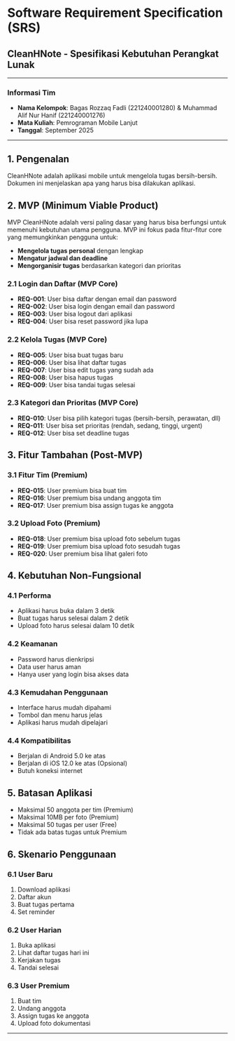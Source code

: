 # Software Requirement Specification (SRS)
## CleanHNote - Spesifikasi Kebutuhan Perangkat Lunak

---

### Informasi Tim
- **Nama Kelompok**: Bagas Rozzaq Fadli (221240001280) & Muhammad Alif Nur Hanif (221240001276)
- **Mata Kuliah**: Pemrograman Mobile Lanjut
- **Tanggal**: September 2025

---

## 1. Pengenalan

CleanHNote adalah aplikasi mobile untuk mengelola tugas bersih-bersih. Dokumen ini menjelaskan apa yang harus bisa dilakukan aplikasi.

## 2. MVP (Minimum Viable Product)

MVP CleanHNote adalah versi paling dasar yang harus bisa berfungsi untuk memenuhi kebutuhan utama pengguna. MVP ini fokus pada fitur-fitur core yang memungkinkan pengguna untuk:

- **Mengelola tugas personal** dengan lengkap
- **Mengatur jadwal dan deadline** 
- **Mengorganisir tugas** berdasarkan kategori dan prioritas

### 2.1 Login dan Daftar (MVP Core)
- **REQ-001**: User bisa daftar dengan email dan password
- **REQ-002**: User bisa login dengan email dan password
- **REQ-003**: User bisa logout dari aplikasi
- **REQ-004**: User bisa reset password jika lupa

### 2.2 Kelola Tugas (MVP Core)
- **REQ-005**: User bisa buat tugas baru
- **REQ-006**: User bisa lihat daftar tugas
- **REQ-007**: User bisa edit tugas yang sudah ada
- **REQ-008**: User bisa hapus tugas
- **REQ-009**: User bisa tandai tugas selesai

### 2.3 Kategori dan Prioritas (MVP Core)
- **REQ-010**: User bisa pilih kategori tugas (bersih-bersih, perawatan, dll)
- **REQ-011**: User bisa set prioritas (rendah, sedang, tinggi, urgent)
- **REQ-012**: User bisa set deadline tugas

## 3. Fitur Tambahan (Post-MVP)

### 3.1 Fitur Tim (Premium)
- **REQ-015**: User premium bisa buat tim
- **REQ-016**: User premium bisa undang anggota tim
- **REQ-017**: User premium bisa assign tugas ke anggota

### 3.2 Upload Foto (Premium)
- **REQ-018**: User premium bisa upload foto sebelum tugas
- **REQ-019**: User premium bisa upload foto sesudah tugas
- **REQ-020**: User premium bisa lihat galeri foto

## 4. Kebutuhan Non-Fungsional

### 4.1 Performa
- Aplikasi harus buka dalam 3 detik
- Buat tugas harus selesai dalam 2 detik
- Upload foto harus selesai dalam 10 detik

### 4.2 Keamanan
- Password harus dienkripsi
- Data user harus aman
- Hanya user yang login bisa akses data

### 4.3 Kemudahan Penggunaan
- Interface harus mudah dipahami
- Tombol dan menu harus jelas
- Aplikasi harus mudah dipelajari

### 4.4 Kompatibilitas
- Berjalan di Android 5.0 ke atas
- Berjalan di iOS 12.0 ke atas (Opsional)
- Butuh koneksi internet

## 5. Batasan Aplikasi

- Maksimal 50 anggota per tim (Premium)
- Maksimal 10MB per foto (Premium)
- Maksimal 50 tugas per user (Free)
- Tidak ada batas tugas untuk Premium

## 6. Skenario Penggunaan

### 6.1 User Baru
1. Download aplikasi
2. Daftar akun
3. Buat tugas pertama
4. Set reminder

### 6.2 User Harian
1. Buka aplikasi
2. Lihat daftar tugas hari ini
3. Kerjakan tugas
4. Tandai selesai

### 6.3 User Premium
1. Buat tim
2. Undang anggota
3. Assign tugas ke anggota
4. Upload foto dokumentasi

---

